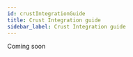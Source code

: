 ```yaml
---
id: crustIntegrationGuide
title: Crust Integration guide
sidebar_label: Crust Integration guide
---
```


Coming soon